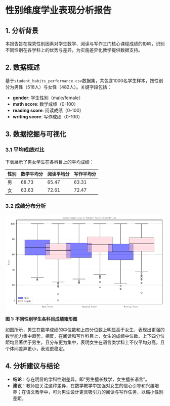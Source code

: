 # 性别维度学业表现分析报告

## 1. 分析背景
本报告旨在探究性别因素对学生数学、阅读与写作三门核心课程成绩的影响，识别不同性别在各学科上的优势与差异，为实施差异化教学提供数据支持。

## 2. 数据概述
基于`student_habits_performance.csv`数据集，共包含1000名学生样本，按性别分为男性（518人）与女性（482人）。关键字段包括：
- **gender**: 学生性别（male/female）
- **math score**: 数学成绩（0-100）
- **reading score**: 阅读成绩（0-100）
- **writing score**: 写作成绩（0-100）

## 3. 数据挖掘与可视化
### 3.1 平均成绩对比
下表展示了男女学生在各科目上的平均成绩：

| 性别 | 数学平均分 | 阅读平均分 | 写作平均分 |
| :--- | :--- | :--- | :--- |
| 男 | 68.73 | 65.47 | 63.31 |
| 女 | 63.63 | 72.61 | 72.47 |

### 3.2 成绩分布分析
![](gender_comparison_boxplot.png)

**图 1: 不同性别学生各科目成绩箱形图**

如图所示，男生在数学成绩的中位数和上四分位数上明显高于女生，表现出更强的数学能力集中趋势。相反，在阅读和写作科目上，女生的成绩中位数、上下四分位距均显著优于男生，且分布更为集中，表明女生在语言类学科上不仅平均分高，且个体间差异更小，表现更稳定。

## 4. 分析建议与结论
- **结论**：存在明显的学科性别差异，即“男生擅长数学，女生擅长语言”。
- **建议**：教师应关注这种差异，在数学教学中加强对女生的信心引导和兴趣培养；在语文教学中，可为男生设计更具吸引力的阅读与写作任务，以缩小性别差距。